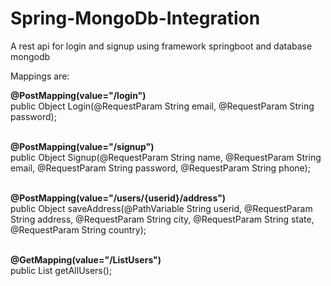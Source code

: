 # Spring-MongoDb-Integration
A rest api for login and signup using framework springboot and database mongodb

Mappings are:

  **@PostMapping(value="/login")**<br>
  public Object Login(@RequestParam String email, @RequestParam String password);
  <br><br>
  
  **@PostMapping(value="/signup")**<br>
  public Object Signup(@RequestParam String name,
			@RequestParam String email,
			@RequestParam String password,
			@RequestParam String phone);
  <br><br>
  
  **@PostMapping(value="/users/{userid}/address")**<br>
  public Object saveAddress(@PathVariable String userid,
			@RequestParam String address,
			@RequestParam String city,
			@RequestParam String state,
			@RequestParam String country);
  <br>    <br>
  
  **@GetMapping(value="/ListUsers")**<br>
  public List<User> getAllUsers();
